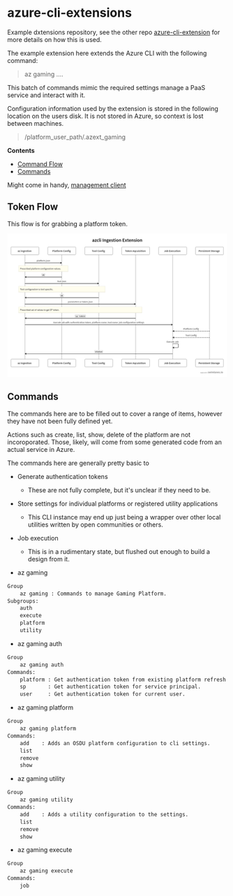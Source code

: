 # azure-cli-extensions


Example dxtensions repository, see the other repo [azure-cli-extension](https://github.com/grecoe/azure-cli-extension) for more details on how this is used.


The example extension here extends the Azure CLI with the following command:

> az gaming ....

This batch of commands mimic the required settings manage a PaaS service and interact with it. 

Configuration information used by the extension is stored in the following location on the users disk. It is not stored in Azure, so context is lost between machines. 

> /platform_user_path/.azext_gaming

<b>Contents</b>
- [Command Flow](#token-flow)
- [Commands](#commands)


Might come in handy, [management client](https://github.com/Azure/azure-cli-extensions/blob/main/src/aks-preview/azext_aks_preview/_client_factory.py)

## Token Flow 
This flow is for grabbing a platform token. 

![flow](./images/flow.jpg)

## Commands

The commands here are to be filled out to cover a range of items, however they have not been fully defined yet. 

Actions such as create, list, show, delete of the platform are not incoroporated. Those, likely, will come from some generated code from an actual service in Azure. 

The commands here are generally pretty basic to 
- Generate authentication tokens
    - These are not fully complete, but it's unclear if they need to be. 
- Store settings for individual platforms or registered utility applications
    - This CLI instance may end up just being a wrapper over other local utilities written by open communities or others. 
- Job execution
    - This is in a rudimentary state, but flushed out enough to build a design from it. 

    

- az gaming 
```bash
Group
    az gaming : Commands to manage Gaming Platform.
Subgroups:
    auth
    execute
    platform
    utility
```

- az gaming auth
```bash
Group
    az gaming auth
Commands:
    platform : Get authentication token from existing platform refresh token.
    sp       : Get authentication token for service principal.
    user     : Get authentication token for current user.
```

- az gaming platform
```bash
Group
    az gaming platform
Commands:
    add    : Adds an OSDU platform configuration to cli settings.
    list
    remove
    show
```

- az gaming utility
```bash
Group
    az gaming utility
Commands:
    add    : Adds a utility configuration to the settings.
    list
    remove
    show
```

- az gaming execute
```bash
Group
    az gaming execute
Commands:
    job
```
